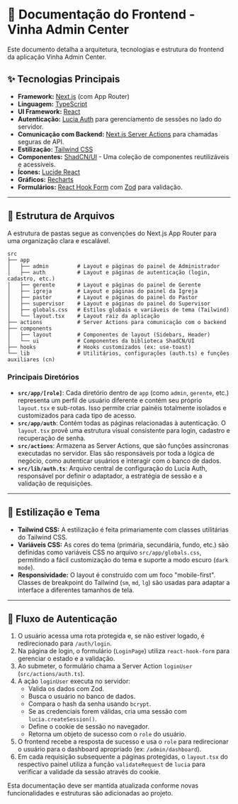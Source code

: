 # 📄 Documentação do Frontend - Vinha Admin Center

Este documento detalha a arquitetura, tecnologias e estrutura do frontend da aplicação Vinha Admin Center.

## ✨ Tecnologias Principais

*   **Framework:** [Next.js](https://nextjs.org/) (com App Router)
*   **Linguagem:** [TypeScript](https://www.typescriptlang.org/)
*   **UI Framework:** [React](https://reactjs.org/)
*   **Autenticação:** [Lucia Auth](https://lucia-auth.com/) para gerenciamento de sessões no lado do servidor.
*   **Comunicação com Backend:** [Next.js Server Actions](https://nextjs.org/docs/app/building-your-application/data-fetching/server-actions-and-mutations) para chamadas seguras de API.
*   **Estilização:** [Tailwind CSS](https://tailwindcss.com/)
*   **Componentes:** [ShadCN/UI](https://ui.shadcn.com/) - Uma coleção de componentes reutilizáveis e acessíveis.
*   **Ícones:** [Lucide React](https://lucide.dev/)
*   **Gráficos:** [Recharts](https://recharts.org/)
*   **Formulários:** [React Hook Form](https://react-hook-form.com/) com [Zod](https://zod.dev/) para validação.

---

## 📂 Estrutura de Arquivos

A estrutura de pastas segue as convenções do Next.js App Router para uma organização clara e escalável.

```
src
├── app
│   ├── admin         # Layout e páginas do painel de Administrador
│   ├── auth          # Layout e páginas de autenticação (login, cadastro, etc.)
│   ├── gerente       # Layout e páginas do painel de Gerente
│   ├── igreja        # Layout e páginas do painel da Igreja
│   ├── pastor        # Layout e páginas do painel do Pastor
│   ├── supervisor    # Layout e páginas do painel do Supervisor
│   ├── globals.css   # Estilos globais e variáveis de tema (Tailwind)
│   └── layout.tsx    # Layout raiz da aplicação
├── actions           # Server Actions para comunicação com o backend
├── components
│   ├── layout        # Componentes de layout (Sidebars, Header)
│   └── ui            # Componentes da biblioteca ShadCN/UI
├── hooks             # Hooks customizados (ex: use-toast)
└── lib               # Utilitários, configurações (auth.ts) e funções auxiliares (cn)
```

### Principais Diretórios

*   **`src/app/[role]`**: Cada diretório dentro de `app` (como `admin`, `gerente`, etc.) representa um perfil de usuário diferente e contém seu próprio `layout.tsx` e sub-rotas. Isso permite criar painéis totalmente isolados e customizados para cada tipo de acesso.
*   **`src/app/auth`**: Contém todas as páginas relacionadas à autenticação. O `layout.tsx` provê uma estrutura visual consistente para login, cadastro e recuperação de senha.
*   **`src/actions`**: Armazena as Server Actions, que são funções assíncronas executadas no servidor. Elas são responsáveis por toda a lógica de negócio, como autenticar usuários e interagir com o banco de dados.
*   **`src/lib/auth.ts`**: Arquivo central de configuração do Lucia Auth, responsável por definir o adaptador, a estratégia de sessão e a validação de requisições.

---

## 🎨 Estilização e Tema

*   **Tailwind CSS:** A estilização é feita primariamente com classes utilitárias do Tailwind CSS.
*   **Variáveis CSS:** As cores do tema (primária, secundária, fundo, etc.) são definidas como variáveis CSS no arquivo `src/app/globals.css`, permitindo a fácil customização do tema e suporte a modo escuro (`dark mode`).
*   **Responsividade:** O layout é construído com um foco "mobile-first". Classes de breakpoint do Tailwind (`sm`, `md`, `lg`) são usadas para adaptar a interface a diferentes tamanhos de tela.

---

## 🔗 Fluxo de Autenticação

1.  O usuário acessa uma rota protegida e, se não estiver logado, é redirecionado para `/auth/login`.
2.  Na página de login, o formulário (`LoginPage`) utiliza `react-hook-form` para gerenciar o estado e a validação.
3.  Ao submeter, o formulário chama a Server Action `loginUser` (`src/actions/auth.ts`).
4.  A ação `loginUser` executa no servidor:
    *   Valida os dados com Zod.
    *   Busca o usuário no banco de dados.
    *   Compara o hash da senha usando `bcrypt`.
    *   Se as credenciais forem válidas, cria uma sessão com `lucia.createSession()`.
    *   Define o cookie de sessão no navegador.
    *   Retorna um objeto de sucesso com o `role` do usuário.
5.  O frontend recebe a resposta de sucesso e usa o `role` para redirecionar o usuário para o dashboard apropriado (ex: `/admin/dashboard`).
6.  Em cada requisição subsequente a páginas protegidas, o `layout.tsx` do respectivo painel utiliza a função `validateRequest` de `lucia` para verificar a validade da sessão através do cookie.

Esta documentação deve ser mantida atualizada conforme novas funcionalidades e estruturas são adicionadas ao projeto.
